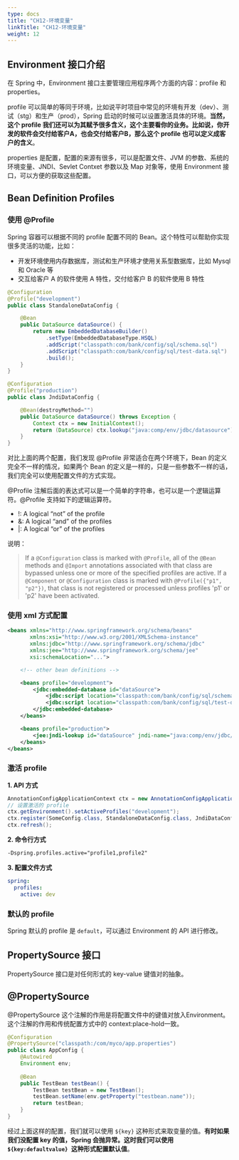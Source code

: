 ```yaml
---
type: docs
title: "CH12-环境变量"
linkTitle: "CH12-环境变量"
weight: 12
---
```


## Environment 接口介绍

在 Spring 中，Environment 接口主要管理应用程序两个方面的内容：profile 和 properties。

profile 可以简单的等同于环境，比如说平时项目中常见的环境有开发（dev）、测试（stg）和生产（prod），Spring 启动的时候可以设置激活具体的环境。**当然，这个 profile 我们还可以为其赋予很多含义，这个主要看你的业务。比如说，你开发的软件会交付给客户A，也会交付给客户B，那么这个 profile 也可以定义成客户的含义**。

properties 是配置，配置的来源有很多，可以是配置文件、JVM 的参数、系统的环境变量、JNDI、Sevlet Contxet 参数以及 Map 对象等，使用 Environment 接口，可以方便的获取这些配置。

## Bean Definition Profiles

### 使用 @Profile

Spring 容器可以根据不同的 profile 配置不同的 Bean。这个特性可以帮助你实现很多灵活的功能，比如：

- 开发环境使用内存数据库，测试和生产环境才使用关系型数据库，比如 Mysql 和 Oracle 等
- 交互给客户 A 的软件使用 A 特性，交付给客户 B 的软件使用 B 特性

```java
@Configuration
@Profile("development")
public class StandaloneDataConfig {

    @Bean
    public DataSource dataSource() {
        return new EmbeddedDatabaseBuilder()
            .setType(EmbeddedDatabaseType.HSQL)
            .addScript("classpath:com/bank/config/sql/schema.sql")
            .addScript("classpath:com/bank/config/sql/test-data.sql")
            .build();
    }
}

@Configuration
@Profile("production")
public class JndiDataConfig {

    @Bean(destroyMethod="")
    public DataSource dataSource() throws Exception {
        Context ctx = new InitialContext();
        return (DataSource) ctx.lookup("java:comp/env/jdbc/datasource");
    }
}
```

对比上面的两个配置，我们发现 @Profile 非常适合在两个环境下，Bean 的定义完全不一样的情况，如果两个 Bean 的定义是一样的，只是一些参数不一样的话，我们完全可以使用配置文件的方式实现。

@Profile 注解后面的表达式可以是一个简单的字符串，也可以是一个逻辑运算符。@Profile 支持如下的逻辑运算符。

- !: A logical “not” of the profile
- &: A logical “and” of the profiles
- |: A logical “or” of the profiles

说明：

> If a `@Configuration` class is marked with `@Profile`, all of the `@Bean` methods and `@Import` annotations associated with that class are bypassed unless one or more of the specified profiles are active. If a `@Component` or `@Configuration` class is marked with `@Profile({"p1", "p2"})`, that class is not registered or processed unless profiles 'p1' or 'p2' have been activated.

### 使用 xml 方式配置

```xml
<beans xmlns="http://www.springframework.org/schema/beans"
       xmlns:xsi="http://www.w3.org/2001/XMLSchema-instance"
       xmlns:jdbc="http://www.springframework.org/schema/jdbc"
       xmlns:jee="http://www.springframework.org/schema/jee"
       xsi:schemaLocation="...">

    <!-- other bean definitions -->

    <beans profile="development">
        <jdbc:embedded-database id="dataSource">
            <jdbc:script location="classpath:com/bank/config/sql/schema.sql"/>
            <jdbc:script location="classpath:com/bank/config/sql/test-data.sql"/>
        </jdbc:embedded-database>
    </beans>

    <beans profile="production">
        <jee:jndi-lookup id="dataSource" jndi-name="java:comp/env/jdbc/datasource"/>
    </beans>
</beans>
```

### 激活 profile

**1. API 方式**

```java
AnnotationConfigApplicationContext ctx = new AnnotationConfigApplicationContext();
// 设置激活的 profile
ctx.getEnvironment().setActiveProfiles("development");
ctx.register(SomeConfig.class, StandaloneDataConfig.class, JndiDataConfig.class);
ctx.refresh();
```

**2. 命令行方式**

```xml
-Dspring.profiles.active="profile1,profile2"
```

**3. 配置文件方式**

```yaml
spring:
  profiles:
    active: dev
```

### 默认的 profile

Spring 默认的 profile 是 `default`，可以通过 Environment 的 API 进行修改。

## PropertySource 接口

PropertySource 接口是对任何形式的 key-value 键值对的抽象。

## @PropertySource

@PropertySource 这个注解的作用是将配置文件中的键值对放入Environment。这个注解的作用和传统配置方式中的 context:place-hold一致。

```java
@Configuration
@PropertySource("classpath:/com/myco/app.properties")
public class AppConfig {
    @Autowired
    Environment env;
    
    @Bean
    public TestBean testBean() {
        TestBean testBean = new TestBean();
        testBean.setName(env.getProperty("testbean.name"));
        return testBean;
    }
}
```

经过上面这样的配置，我们就可以使用 `${key}` 这种形式来取变量的值。**有时如果我们没配置 key 的值，Spring 会抛异常。这时我们可以使用 `${key:defaultvalue} `这种形式配置默认值**。

